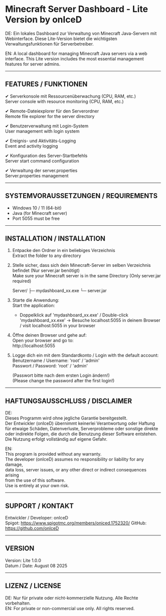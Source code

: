  Minecraft Server Dashboard - Lite Version
 by onIceD
==========================================

DE: Ein lokales Dashboard zur Verwaltung von Minecraft Java-Servern mit Webinterface.
    Diese Lite-Version bietet die wichtigsten Verwaltungsfunktionen für Serverbetreiber.

EN: A local dashboard for managing Minecraft Java servers via a web interface.
    This Lite version includes the most essential management features for server admins.

------------------------------------------
 FEATURES / FUNKTIONEN
------------------------------------------

✔ Serverkonsole mit Ressourcenüberwachung (CPU, RAM, etc.)  
  Server console with resource monitoring (CPU, RAM, etc.)

✔ Remote-Dateiexplorer für den Serverordner  
  Remote file explorer for the server directory

✔ Benutzerverwaltung mit Login-System  
  User management with login system

✔ Ereignis- und Aktivitäts-Logging  
  Event and activity logging

✔ Konfiguration des Server-Startbefehls  
  Server start command configuration

✔ Verwaltung der server.properties  
  Server.properties management

------------------------------------------
 SYSTEMVORAUSSETZUNGEN / REQUIREMENTS
------------------------------------------

- Windows 10 / 11 (64-bit)  
- Java (for Minecraft server)  
- Port 5055 must be free

------------------------------------------
 INSTALLATION / INSTALLATION
------------------------------------------

1. Entpacke den Ordner in ein beliebiges Verzeichnis  
   Extract the folder to any directory

2. Stelle sicher, dass sich dein Minecraft-Server im selben Verzeichnis befindet
   (Nur server.jar benötigt)  
   Make sure your Minecraft server is in the same Directory
   (Only server.jar required)


   Server/
   ├─ mydashboard_xx.exe
   └─ server.jar 

3. Starte die Anwendung:  
   Start the application:

   - Doppelklick auf 'mydashboard_xx.exe' / Double-click 'mydashboard_xx.exe'
     → Besuche localhost:5055 in deinem Browser / visit localhost:5055 in your browser

4. Öffne deinen Browser und gehe auf:  
   Open your browser and go to:  
   http://localhost:5055

5. Logge dich ein mit dem Standardkonto / Login with the default account:  
   Benutzername / Username: 'root' / 'admin'  
   Passwort / Password:     'root' / 'admin' 

   (Passwort bitte nach dem ersten Login ändern!)  
   (Please change the password after the first login!)

------------------------------------------
 HAFTUNGSAUSSCHLUSS / DISCLAIMER
------------------------------------------

DE:  
Dieses Programm wird ohne jegliche Garantie bereitgestellt.  
Der Entwickler (onIceD) übernimmt keinerlei Verantwortung oder Haftung für 
etwaige Schäden, Datenverluste, Serverprobleme oder sonstige direkte oder 
indirekte Folgen, die durch die Benutzung dieser Software entstehen.  
Die Nutzung erfolgt vollständig auf eigene Gefahr.  

EN:  
This program is provided without any warranty.  
The developer (onIceD) assumes no responsibility or liability for any damage,  
data loss, server issues, or any other direct or indirect consequences arising  
from the use of this software.  
Use is entirely at your own risk.

------------------------------------------
 SUPPORT / KONTAKT
------------------------------------------

Entwickler / Developer: onIceD  
Spigot: https://www.spigotmc.org/members/oniced.1752320/
GitHub: https://github.com/onIceD

------------------------------------------
 VERSION
------------------------------------------

Version: Lite 1.0.0  
Datum / Date: August 08 2025

------------------------------------------
 LIZENZ / LICENSE
------------------------------------------

DE: Nur für private oder nicht-kommerzielle Nutzung. Alle Rechte vorbehalten.  
EN: For private or non-commercial use only. All rights reserved.
